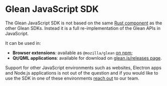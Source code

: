 # Glean JavaScript SDK

The Glean JavaScript SDK is not based on the same [Rust component](../../../dev/core/index.html)
as the other Glean SDKs. Instead it is a full re-implementation of the Glean APIs in JavaScript.

It can be used in:

- **Browser extensions**: available as `@mozilla/glean` [on npm](https://www.npmjs.com/package/@mozilla/glean);
- **Qt/QML applications**: available for download on [glean.js/releases page](https://github.com/mozilla/glean.js/releases).

Support for other JavaScript environments such as websites, Electron apps and Node.js applications
is not out of the question and if you would like to use the SDK in one of these environments
[reach out](../../README/md#contact) to our team.
